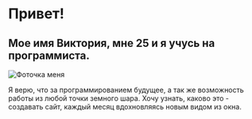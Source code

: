 # Привет!

## Мое имя Виктория, мне 25 и я учусь на программиста.

![Фоточка меня](https://raw.githubusercontent.com/VictoriiWolf/About-Me/master/IMG_8609.jpg)

Я верю, что за программированием будущее, а так же возможность работы из любой точки земного шара. 
Хочу узнать, каково это - создавать сайт, каждый месяц вдохновляясь новым видом из окна. 
